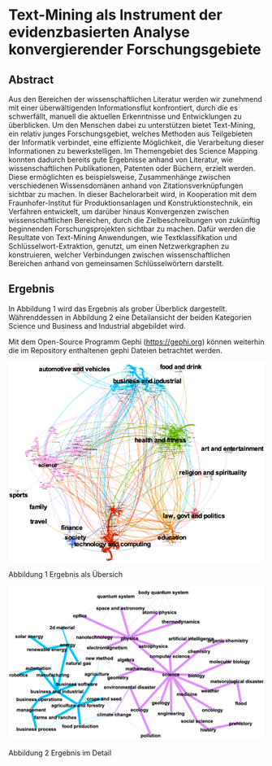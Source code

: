 # Text-Mining als Instrument der evidenzbasierten Analyse konvergierender Forschungsgebiete

## Abstract
Aus den Bereichen der wissenschaftlichen Literatur werden wir zunehmend mit einer überwältigenden Informationsflut konfrontiert, durch die es schwerfällt, manuell die aktuellen Erkenntnisse und Entwicklungen zu überblicken. Um den Menschen dabei zu unterstützen bietet Text-Mining, ein relativ junges Forschungsgebiet, welches Methoden aus Teilgebieten der Informatik verbindet, eine effiziente Möglichkeit, die Verarbeitung dieser Informationen zu bewerkstelligen. Im Themengebiet des Science Mapping konnten dadurch bereits gute Ergebnisse anhand von Literatur, wie wissenschaftlichen Publikationen, Patenten oder Büchern, erzielt werden. Diese ermöglichten es beispielsweise, Zusammenhänge zwischen verschiedenen Wissensdomänen anhand von Zitationsverknüpfungen sichtbar zu machen. In dieser Bachelorarbeit wird, in Kooperation mit dem Fraunhofer-Institut für Produktionsanlagen und Konstruktionstechnik, ein Verfahren entwickelt, um darüber hinaus Konvergenzen zwischen wissenschaftlichen Bereichen, durch die Zielbeschreibungen von zukünftig beginnenden Forschungsprojekten sichtbar zu machen. Dafür werden die Resultate von Text-Mining Anwendungen, wie Textklassifikation und Schlüsselwort-Extraktion, genutzt, um einen Netzwerkgraphen zu konstruieren, welcher Verbindungen zwischen wissenschaftlichen Bereichen anhand von gemeinsamen Schlüsselwörtern darstellt.

## Ergebnis 
In Abbildung 1 wird das Ergebnis als grober Überblick dargestellt. Währenddessen in Abbildung 2 eine Detailansicht der beiden Kategorien Science und Business and Industrial abgebildet wird. 

Mit dem Open-Source Programm Gephi (https://gephi.org) können weiterhin die im Repository enthaltenen gephi Dateien betrachtet werden. 


![alt text](https://github.com/SwiftJimmy/Bachelorthesis-Science-Mapping/blob/master/ResultNet.png)

Abbildung 1 Ergebnis als Übersich


![alt text](https://github.com/SwiftJimmy/Bachelorthesis-Science-Mapping/blob/master/ResultNet2.png)

Abbildung 2 Ergebnis im Detail


